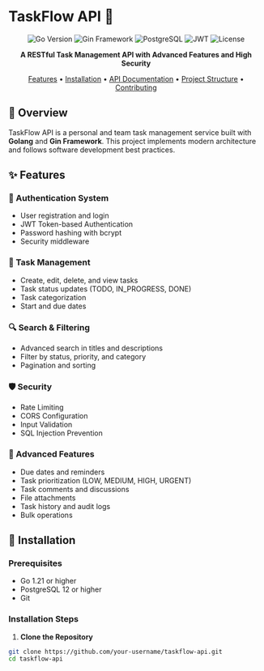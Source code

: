# TaskFlow API 🚀

<div align="center">

![Go Version](https://img.shields.io/badge/Go-1.21%2B-blue)
![Gin Framework](https://img.shields.io/badge/Gin-Framework-green)
![PostgreSQL](https://img.shields.io/badge/PostgreSQL-Database-blue)
![JWT](https://img.shields.io/badge/JWT-Auth-orange)
![License](https://img.shields.io/badge/license-MIT-blue)

**A RESTful Task Management API with Advanced Features and High Security**

[Features](#features) • [Installation](#installation) • [API Documentation](#api-documentation) • [Project Structure](#project-structure) • [Contributing](#contributing)

</div>

## 📖 Overview

TaskFlow API is a personal and team task management service built with **Golang** and **Gin Framework**. This project implements modern architecture and follows software development best practices.

## ✨ Features

### 🔐 Authentication System
- User registration and login
- JWT Token-based Authentication
- Password hashing with bcrypt
- Security middleware

### 📝 Task Management
- Create, edit, delete, and view tasks
- Task status updates (TODO, IN_PROGRESS, DONE)
- Task categorization
- Start and due dates

### 🔍 Search & Filtering
- Advanced search in titles and descriptions
- Filter by status, priority, and category
- Pagination and sorting

### 🛡️ Security
- Rate Limiting
- CORS Configuration
- Input Validation
- SQL Injection Prevention

### 🚀 Advanced Features
- Due dates and reminders
- Task prioritization (LOW, MEDIUM, HIGH, URGENT)
- Task comments and discussions
- File attachments
- Task history and audit logs
- Bulk operations

## 🚀 Installation

### Prerequisites
- Go 1.21 or higher
- PostgreSQL 12 or higher
- Git

### Installation Steps

1. **Clone the Repository**
```bash
git clone https://github.com/your-username/taskflow-api.git
cd taskflow-api
